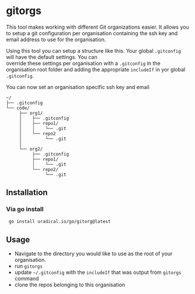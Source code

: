 # gitorgs

This tool makes working with different Git organizations easier. It allows you to setup a git configuration per
organisation containing the ssh key and email address to use for the organisation. 

Using this tool you can setup a structure like this. Your global `.gitconfig` will have the default settings. You can  
override these settings per organisation with a `.gitconfig` in the organisation root folder and adding the 
appropriate `includeIf` in yor global `.gitconfig`.

You can now set an organisation specific ssh key and email

```shell
~/
├── .gitconfig
└── code/
     ├── org1/
     │    ├── .gitconfig
     │    ├── repo1/
     │    │    └── .git
     │    └── repo2
     │         └── .git
     │
     └── org2/
          ├── .gitconfig
          ├── repo1/
          │    └── .git
          └── repo2/
               └── .git
```


## Installation

### Via go install
```bash
 go install uradical.io/go/gitorg@latest
```

## Usage
- Navigate to the directory you would like to use as the root of your organisation.
- run `gitorgs`
- update `~/.gitconfig` with the `includeIf` that was output from `gitorgs` command
- clone the repos belonging to this organisation